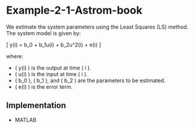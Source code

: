 # Example-2-1-Astrom-book

We estimate the system parameters using the Least Squares (LS) method. The system model is given by:

\[ y(i) = b_0 + b_1u(i) + b_2u^2(i) + e(i) \]

where:
- \( y(i) \) is the output at time \( i \).
- \( u(i) \) is the input at time \( i \).
- \( b_0 \), \( b_1 \), and \( b_2 \) are the parameters to be estimated.
- \( e(i) \) is the error term.

## Implementation
- MATLAB
